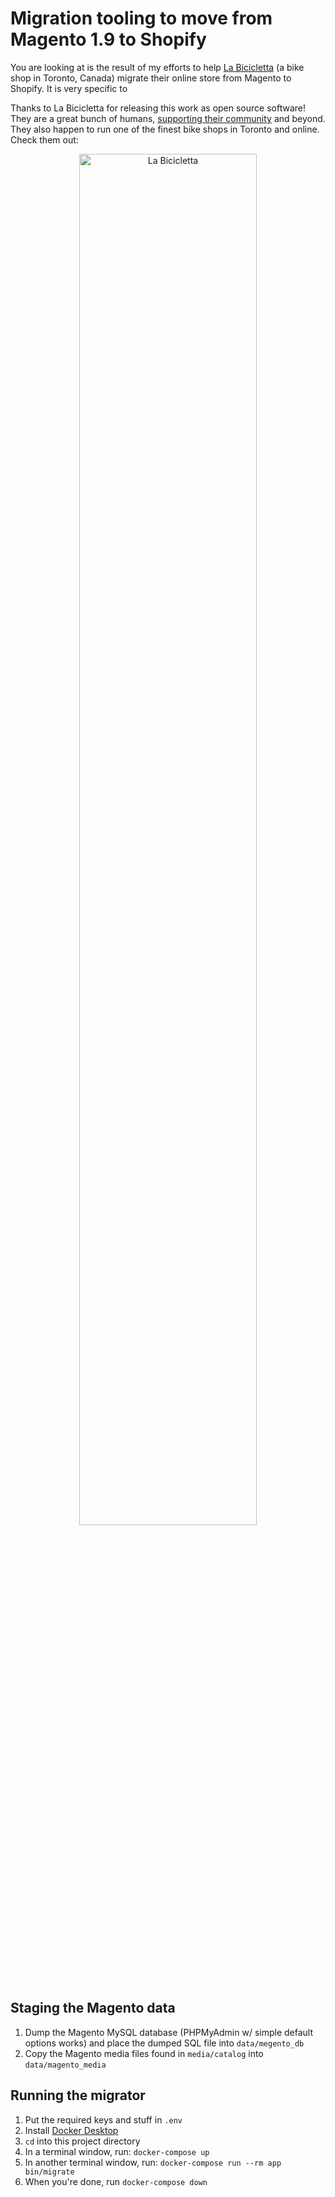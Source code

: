 # Migration tooling to move from Magento 1.9 to Shopify

You are looking at is the result of my efforts to help [La Bicicletta](https://labicicletta.com) (a bike shop in Toronto, Canada) migrate their online store from Magento to Shopify. It is very specific to

Thanks to La Bicicletta for releasing this work as open source software! They are a great bunch of humans, [supporting their community](https://www.toronto-hustle.com/welcome-1) and beyond. They also happen to run one of the finest bike shops in Toronto and online. Check them out:

<p align="center">
  <a href="https://labicicletta.com">
    <img width="75%" alt="La Bicicletta" src="https://snappities.s3.amazonaws.com/zcd003bl4xvc1vv9iri4.png">
  </a>
</p>

## Staging the Magento data

1. Dump the Magento MySQL database (PHPMyAdmin w/ simple default options works) and place the dumped SQL file into `data/megento_db`
2. Copy the Magento media files found in `media/catalog` into `data/magento_media`

## Running the migrator

1. Put the required keys and stuff in `.env`
2. Install [Docker Desktop](https://www.docker.com/products/docker-desktop)
3. `cd` into this project directory
4. In a terminal window, run: `docker-compose up`
5. In another terminal window, run: `docker-compose run --rm app bin/migrate`
6. When you're done, run `docker-compose down`
